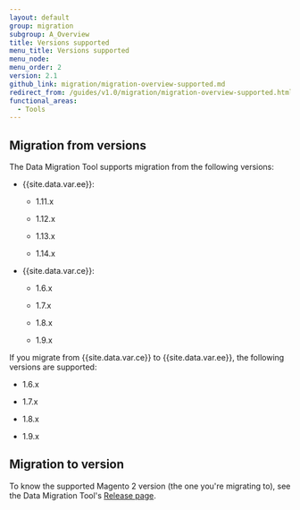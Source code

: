 ```yaml
---
layout: default
group: migration
subgroup: A_Overview
title: Versions supported
menu_title: Versions supported
menu_node:
menu_order: 2
version: 2.1
github_link: migration/migration-overview-supported.md
redirect_from: /guides/v1.0/migration/migration-overview-supported.html
functional_areas:
  - Tools
---
```


## Migration from versions

The Data Migration Tool supports migration from the following versions:

* {{site.data.var.ee}}:

    * 1.11.x

    * 1.12.x

    * 1.13.x

    * 1.14.x

* {{site.data.var.ce}}:

    * 1.6.x

    * 1.7.x

    * 1.8.x

    * 1.9.x

If you migrate from {{site.data.var.ce}} to {{site.data.var.ee}}, the following versions are supported:

* 1.6.x

* 1.7.x

* 1.8.x

* 1.9.x

## Migration to version

To know the supported Magento 2 version (the one you're migrating to), see the Data Migration Tool's [Release page](https://github.com/magento/data-migration-tool/releases).
